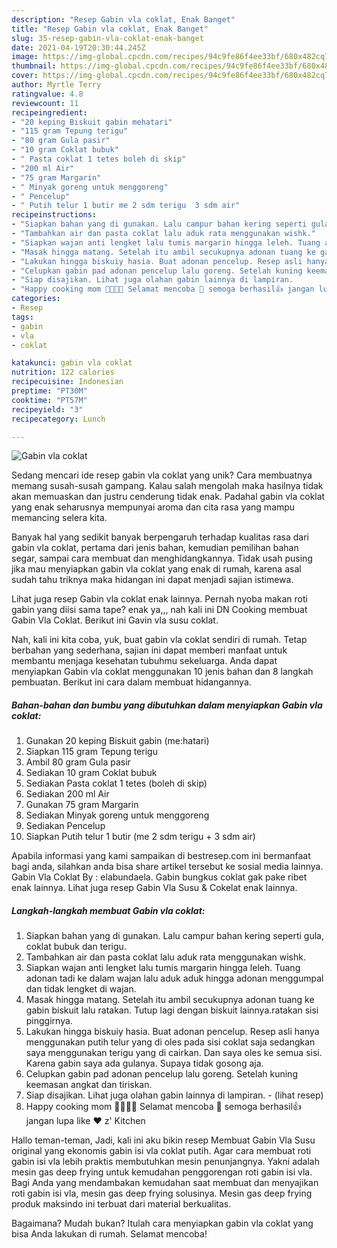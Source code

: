 ```yaml
---
description: "Resep Gabin vla coklat, Enak Banget"
title: "Resep Gabin vla coklat, Enak Banget"
slug: 35-resep-gabin-vla-coklat-enak-banget
date: 2021-04-19T20:30:44.245Z
image: https://img-global.cpcdn.com/recipes/94c9fe86f4ee33bf/680x482cq70/gabin-vla-coklat-foto-resep-utama.jpg
thumbnail: https://img-global.cpcdn.com/recipes/94c9fe86f4ee33bf/680x482cq70/gabin-vla-coklat-foto-resep-utama.jpg
cover: https://img-global.cpcdn.com/recipes/94c9fe86f4ee33bf/680x482cq70/gabin-vla-coklat-foto-resep-utama.jpg
author: Myrtle Terry
ratingvalue: 4.8
reviewcount: 11
recipeingredient:
- "20 keping Biskuit gabin mehatari"
- "115 gram Tepung terigu"
- "80 gram Gula pasir"
- "10 gram Coklat bubuk"
- " Pasta coklat 1 tetes boleh di skip"
- "200 ml Air"
- "75 gram Margarin"
- " Minyak goreng untuk menggoreng"
- " Pencelup"
- " Putih telur 1 butir me 2 sdm terigu  3 sdm air"
recipeinstructions:
- "Siapkan bahan yang di gunakan. Lalu campur bahan kering seperti gula, coklat bubuk dan terigu."
- "Tambahkan air dan pasta coklat lalu aduk rata menggunakan wishk."
- "Siapkan wajan anti lengket lalu tumis margarin hingga leleh. Tuang adonan tadi ke dalam wajan lalu aduk aduk hingga adonan menggumpal dan tidak lengket di wajan."
- "Masak hingga matang. Setelah itu ambil secukupnya adonan tuang ke gabin biskuit lalu ratakan. Tutup lagi dengan biskuit lainnya.ratakan sisi pinggirnya."
- "Lakukan hingga biskuiy hasia. Buat adonan pencelup. Resep asli hanya menggunakan putih telur yang di oles pada sisi coklat saja sedangkan saya menggunakan terigu yang di cairkan. Dan saya oles ke semua sisi. Karena gabin saya ada gulanya. Supaya tidak gosong aja."
- "Celupkan gabin pad adonan pencelup lalu goreng. Setelah kuning keemasan angkat dan tiriskan."
- "Siap disajikan. Lihat juga olahan gabin lainnya di lampiran.           (lihat resep)"
- "Happy cooking mom 👩‍🍳👨‍🍳 Selamat mencoba 💪 semoga berhasil👍 jangan lupa like ❤️ z&#39; Kitchen"
categories:
- Resep
tags:
- gabin
- vla
- coklat

katakunci: gabin vla coklat 
nutrition: 122 calories
recipecuisine: Indonesian
preptime: "PT30M"
cooktime: "PT57M"
recipeyield: "3"
recipecategory: Lunch

---
```



![Gabin vla coklat](https://img-global.cpcdn.com/recipes/94c9fe86f4ee33bf/680x482cq70/gabin-vla-coklat-foto-resep-utama.jpg)

Sedang mencari ide resep gabin vla coklat yang unik? Cara membuatnya memang susah-susah gampang. Kalau salah mengolah maka hasilnya tidak akan memuaskan dan justru cenderung tidak enak. Padahal gabin vla coklat yang enak seharusnya mempunyai aroma dan cita rasa yang mampu memancing selera kita.

Banyak hal yang sedikit banyak berpengaruh terhadap kualitas rasa dari gabin vla coklat, pertama dari jenis bahan, kemudian pemilihan bahan segar, sampai cara membuat dan menghidangkannya. Tidak usah pusing jika mau menyiapkan gabin vla coklat yang enak di rumah, karena asal sudah tahu triknya maka hidangan ini dapat menjadi sajian istimewa.

Lihat juga resep Gabin vla coklat enak lainnya. Pernah nyoba makan roti gabin yang diisi sama tape? enak ya,,, nah kali ini DN Cooking membuat Gabin Vla Coklat. Berikut ini Gavin vla susu coklat.


Nah, kali ini kita coba, yuk, buat gabin vla coklat sendiri di rumah. Tetap berbahan yang sederhana, sajian ini dapat memberi manfaat untuk membantu menjaga kesehatan tubuhmu sekeluarga. Anda dapat menyiapkan Gabin vla coklat menggunakan 10 jenis bahan dan 8 langkah pembuatan. Berikut ini cara dalam membuat hidangannya.

<!--inarticleads1-->

##### Bahan-bahan dan bumbu yang dibutuhkan dalam menyiapkan Gabin vla coklat:

1. Gunakan 20 keping Biskuit gabin (me:hatari)
1. Siapkan 115 gram Tepung terigu
1. Ambil 80 gram Gula pasir
1. Sediakan 10 gram Coklat bubuk
1. Sediakan  Pasta coklat 1 tetes (boleh di skip)
1. Sediakan 200 ml Air
1. Gunakan 75 gram Margarin
1. Sediakan  Minyak goreng untuk menggoreng
1. Sediakan  Pencelup
1. Siapkan  Putih telur 1 butir (me 2 sdm terigu + 3 sdm air)


Apabila informasi yang kami sampaikan di bestresep.com ini bermanfaat bagi anda, silahkan anda bisa share artikel tersebut ke sosial media lainnya. Gabin Vla Coklat By : elabundaela. Gabin bungkus coklat gak pake ribet enak lainnya. Lihat juga resep Gabin Vla Susu &amp; Cokelat enak lainnya. 

<!--inarticleads2-->

##### Langkah-langkah membuat Gabin vla coklat:

1. Siapkan bahan yang di gunakan. Lalu campur bahan kering seperti gula, coklat bubuk dan terigu.
1. Tambahkan air dan pasta coklat lalu aduk rata menggunakan wishk.
1. Siapkan wajan anti lengket lalu tumis margarin hingga leleh. Tuang adonan tadi ke dalam wajan lalu aduk aduk hingga adonan menggumpal dan tidak lengket di wajan.
1. Masak hingga matang. Setelah itu ambil secukupnya adonan tuang ke gabin biskuit lalu ratakan. Tutup lagi dengan biskuit lainnya.ratakan sisi pinggirnya.
1. Lakukan hingga biskuiy hasia. Buat adonan pencelup. Resep asli hanya menggunakan putih telur yang di oles pada sisi coklat saja sedangkan saya menggunakan terigu yang di cairkan. Dan saya oles ke semua sisi. Karena gabin saya ada gulanya. Supaya tidak gosong aja.
1. Celupkan gabin pad adonan pencelup lalu goreng. Setelah kuning keemasan angkat dan tiriskan.
1. Siap disajikan. Lihat juga olahan gabin lainnya di lampiran. -           (lihat resep)
1. Happy cooking mom 👩‍🍳👨‍🍳 Selamat mencoba 💪 semoga berhasil👍 jangan lupa like ❤️ z&#39; Kitchen


Hallo teman-teman, Jadi, kali ini aku bikin resep Membuat Gabin Vla Susu original yang ekonomis gabin isi vla coklat putih. Agar cara membuat roti gabin isi vla lebih praktis membutuhkan mesin penunjangnya. Yakni adalah mesin gas deep frying untuk kemudahan penggorengan roti gabin isi vla. Bagi Anda yang mendambakan kemudahan saat membuat dan menyajikan roti gabin isi vla, mesin gas deep frying solusinya. Mesin gas deep frying produk maksindo ini terbuat dari material berkualitas. 

Bagaimana? Mudah bukan? Itulah cara menyiapkan gabin vla coklat yang bisa Anda lakukan di rumah. Selamat mencoba!
